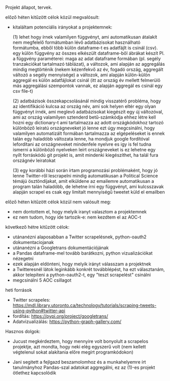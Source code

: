Projekt állapot, tervek.

előző héten kitűzött célok közül megvalósult:
- kitaláltam potenciális irányokat a projektemnek:
  
  (1) lehet hogy írnek valamilyen függvényt, ami automatikusan átalakít nem megfelelő
  formátumban lévő adatbázisokat használható formátumba, ebből több külön dataframe-t es adatfájlt is csinál (csv). 
  egy külön függvény az összes elkészült dataframe-ből ábrákat készít
  Pl. a függvény paraméterei: maga az adat dataframe formában (pl. segély tranzakciókat tartalmazó táblázat), a változok, ami alapján az aggregálás mindig megtörténik (nekem kézenfekvő az év, fogadó ország, aggregált változó a segély mennyisége)
  a változok, ami alapján külön-külön aggregál es külön adatfájlokat csinál (itt az ország év mellett felmerülő más aggregálási szempontok vannak, ez alapján aggregál es csinál egy csv file-t)
  
  (2) adatbázisok összekapcsolásánál mindig visszatérő probléma, hogy az identifikáció kulcsa az ország név, ami sok helyen eltér 
  egy olyan függvényt írnék, ami meglevő adatbázisokat kiegészít egy új változóval, ami az ország valamilyen sztenderd betű-számkódja
  ehhez létre kell hozni egy dictionary-t ami tartalmazza az adott országkódokhoz tartozó különböző leiratú országneveket
  jó lenne ezt úgy megcsinálni, hogy valamilyen automatizált formában tartalmazza az elgépeléseket is
  ennek talán egy haladóbb változata lenne, ha mondjuk google fordítóval lefordítani az országneveket mindenfele nyelvre es igy is fel tudna ismerni a különböző nyelveken leírt országneveket is
  ez lehetne egy nyílt forráskódú git projekt is, amit mindenki kiegészíthet, ha talál fura országnév leiratokat
  
  (3) egy korábbi házi során írtam programozási problémaként, hogy jó lenne Twitter-ről lescrapelni mindig automatikusan a Political Science témájú ösztöndíjakat, amit elküldene az emailemre automatikusan a program
  talán haladóbb, de lehetne írni egy függvényt, ami kulcsszavak alapján scrapel es csak egy limitalt mennyiségű tweetet küld el emailben

előző héten kitűzött célok közül nem valósult meg:
- nem dontottem el, hogy melyik iranyt valasztom a projektemnek
- ez nem tudom, hogy ide tartozik-e: nem kezdtem el az AOC-t


következő hétre kitűzött célok:
- utánanézni alaposabban a Twitter scrapelésnek, python-oauth2 dokumentaciojanak
- utánanézni a Googletrans dokumentációjának
- a Pandas dataframe-mel tovább barátkozni, python vizualizációkat nézegetni
- ezek alapján eldönteni, hogy melyik irányt válasszam a projektnek
- a Twitteresnél látok leginkább konkrét továbblépést, ha ezt választanám, akkor telepíteni a python-oauth2-t, egy "teszt scrapelést" csinálni
- megcsinálni 5 AOC csillagot

heti források

- Twitter scrapeles: https://mdl.library.utoronto.ca/technology/tutorials/scraping-tweets-using-python#twitter-api
- fordítás: https://pypi.org/project/googletrans/
- Adatvizualizálás: https://python-graph-gallery.com/


Hasznos dolgok:

- Jucust megkérdeztem, hogy mennyire volt bonyolult a scrapelos projektje, azt mondta, hogy neki elég egyszerű volt 
(nem kellett végtelenul sokat alakítania előre megírt programkódokon) 

- Jani segitett a fejlgazd beszamolomhoz és a munkahelyemre írt tanulmányhoz Pandas-szal adatokat aggregálni,
ez az (1)-es projekt ötlethez kapcsolódik


